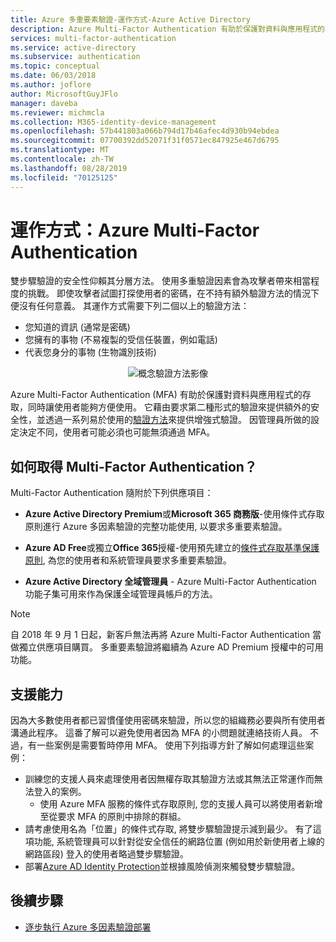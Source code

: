 ```yaml
---
title: Azure 多重要素驗證-運作方式-Azure Active Directory
description: Azure Multi-Factor Authentication 有助於保護對資料與應用程式的存取，同時可以滿足使用者對簡單登入程序的需求。
services: multi-factor-authentication
ms.service: active-directory
ms.subservice: authentication
ms.topic: conceptual
ms.date: 06/03/2018
ms.author: joflore
author: MicrosoftGuyJFlo
manager: daveba
ms.reviewer: michmcla
ms.collection: M365-identity-device-management
ms.openlocfilehash: 57b441803a066b794d17b46afec4d930b94ebdea
ms.sourcegitcommit: 07700392dd52071f31f0571ec847925e467d6795
ms.translationtype: MT
ms.contentlocale: zh-TW
ms.lasthandoff: 08/28/2019
ms.locfileid: "70125125"
---
```

# <a name="how-it-works-azure-multi-factor-authentication"></a>運作方式：Azure Multi-Factor Authentication

雙步驟驗證的安全性仰賴其分層方法。 使用多重驗證因素會為攻擊者帶來相當程度的挑戰。 即使攻擊者試圖打探使用者的密碼，在不持有額外驗證方法的情況下便沒有任何意義。 其運作方式需要下列二個以上的驗證方法：

* 您知道的資訊 (通常是密碼)
* 您擁有的事物 (不易複製的受信任裝置，例如電話)
* 代表您身分的事物 (生物識別技術)

<center>

![概念驗證方法影像](./media/concept-mfa-howitworks/methods.png)</center>

Azure Multi-Factor Authentication (MFA) 有助於保護對資料與應用程式的存取，同時讓使用者能夠方便使用。 它藉由要求第二種形式的驗證來提供額外的安全性，並透過一系列易於使用的[驗證方法](concept-authentication-methods.md)來提供增強式驗證。 因管理員所做的設定決定不同，使用者可能必須也可能無須通過 MFA。

## <a name="how-to-get-multi-factor-authentication"></a>如何取得 Multi-Factor Authentication？

Multi-Factor Authentication 隨附於下列供應項目：

* **Azure Active Directory Premium**或**Microsoft 365 商務版**-使用條件式存取原則進行 Azure 多因素驗證的完整功能使用, 以要求多重要素驗證。

* **Azure AD Free**或獨立**Office 365**授權-使用預先建立的[條件式存取基準保護原則](../conditional-access/concept-baseline-protection.md), 為您的使用者和系統管理員要求多重要素驗證。

* **Azure Active Directory 全域管理員** - Azure Multi-Factor Authentication 功能子集可用來作為保護全域管理員帳戶的方法。

> [!NOTE]
> 自 2018 年 9 月 1 日起，新客戶無法再將 Azure Multi-Factor Authentication 當做獨立供應項目購買。 多重要素驗證將繼續為 Azure AD Premium 授權中的可用功能。

## <a name="supportability"></a>支援能力

因為大多數使用者都已習慣僅使用密碼來驗證，所以您的組織務必要與所有使用者溝通此程序。 這番了解可以避免使用者因為 MFA 的小問題就連絡技術人員。 不過，有一些案例是需要暫時停用 MFA。 使用下列指導方針了解如何處理這些案例：

* 訓練您的支援人員來處理使用者因無權存取其驗證方法或其無法正常運作而無法登入的案例。
   * 使用 Azure MFA 服務的條件式存取原則, 您的支援人員可以將使用者新增至從要求 MFA 的原則中排除的群組。
* 請考慮使用名為「位置」的條件式存取, 將雙步驟驗證提示減到最少。 有了這項功能, 系統管理員可以針對從安全信任的網路位置 (例如用於新使用者上線的網路區段) 登入的使用者略過雙步驟驗證。
* 部署[Azure AD Identity Protection](../active-directory-identityprotection.md)並根據風險偵測來觸發雙步驟驗證。

## <a name="next-steps"></a>後續步驟

- [逐步執行 Azure 多因素驗證部署](howto-mfa-getstarted.md)
